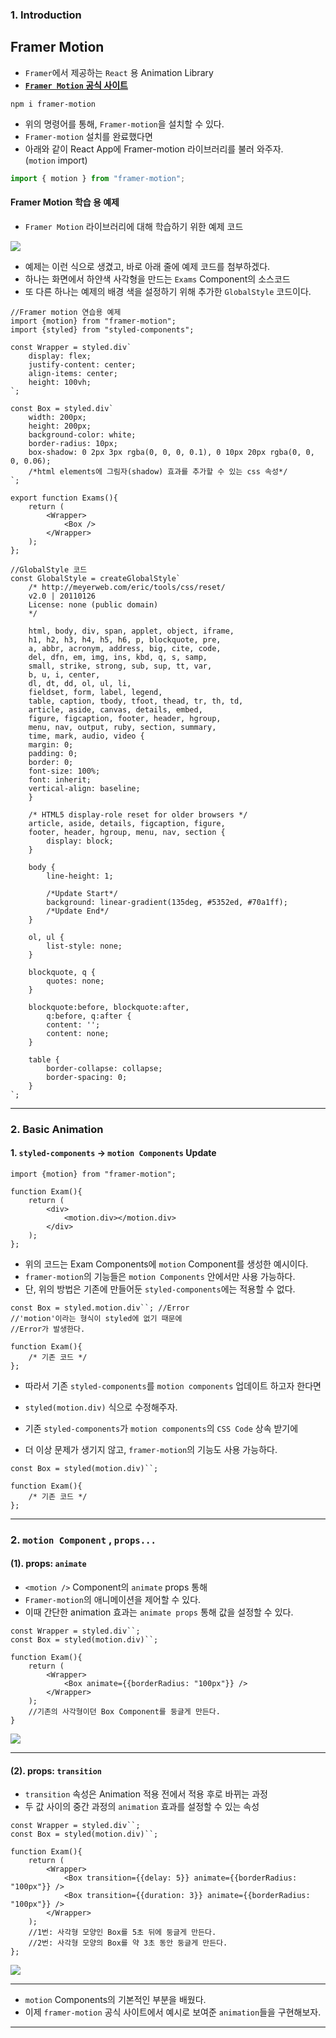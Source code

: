 ### 1. Introduction

## Framer Motion

- `Framer`에서 제공하는 `React` 용 Animation Library
- **[`Framer Motion` 공식 사이트](https://motion.dev/)**

``` shell
npm i framer-motion
```

- 위의 명령어를 통해, `Framer-motion`을 설치할 수 있다.
- `Framer-motion` 설치를 완료했다면
- 아래와 같이 React App에 Framer-motion 라이브러리를 불러 와주자. <br/>
	(`motion` import)

``` ts
import { motion } from "framer-motion";
```

#### Framer Motion 학습 용 예제

- `Framer Motion` 라이브러리에 대해 학습하기 위한 예제 코드

<img src="imgs/intro_exam01.png"/>

- 예제는 이런 식으로 생겼고, 바로 아래 줄에 예제 코드를 첨부하겠다.
- 하나는 화면에서 하얀색 사각형을 만드는 `Exams` Component의 소스코드
- 또 다른 하나는 예제의 배경 색을 설정하기 위해 추가한 `GlobalStyle` 코드이다.


``` tsx
//Framer motion 연습용 예제
import {motion} from "framer-motion";
import {styled} from "styled-components";

const Wrapper = styled.div`
	display: flex;
	justify-content: center;
	align-items: center;
	height: 100vh;
`;

const Box = styled.div`
	width: 200px;
	height: 200px;
	background-color: white;
	border-radius: 10px;
	box-shadow: 0 2px 3px rgba(0, 0, 0, 0.1), 0 10px 20px rgba(0, 0, 0, 0.06);
	/*html elements에 그림자(shadow) 효과를 추가할 수 있는 css 속성*/
`;

export function Exams(){
	return (
		<Wrapper>
			<Box />
		</Wrapper>
	);
};
```

``` tsx
//GlobalStyle 코드
const GlobalStyle = createGlobalStyle`
	/* http://meyerweb.com/eric/tools/css/reset/
	v2.0 | 20110126
	License: none (public domain)
	*/
	
	html, body, div, span, applet, object, iframe,
	h1, h2, h3, h4, h5, h6, p, blockquote, pre,
	a, abbr, acronym, address, big, cite, code,
	del, dfn, em, img, ins, kbd, q, s, samp,
	small, strike, strong, sub, sup, tt, var,
	b, u, i, center,
	dl, dt, dd, ol, ul, li,
	fieldset, form, label, legend,
	table, caption, tbody, tfoot, thead, tr, th, td,
	article, aside, canvas, details, embed,
	figure, figcaption, footer, header, hgroup,
	menu, nav, output, ruby, section, summary,
	time, mark, audio, video {
	margin: 0;
	padding: 0;
	border: 0;
	font-size: 100%;
	font: inherit;
	vertical-align: baseline;
	}
	
	/* HTML5 display-role reset for older browsers */
	article, aside, details, figcaption, figure,
	footer, header, hgroup, menu, nav, section {
		display: block;
	}
	
	body {
		line-height: 1;
		
		/*Update Start*/
		background: linear-gradient(135deg, #5352ed, #70a1ff);
		/*Update End*/
	}
	
	ol, ul {
		list-style: none;
	}
	
	blockquote, q {
		quotes: none;
	}
	
	blockquote:before, blockquote:after,
		q:before, q:after {
		content: '';
		content: none;
	}
	
	table {
		border-collapse: collapse;
		border-spacing: 0;
	}
`;
```

---

### 2. Basic Animation

#### 1. `styled-components` → `motion Components` Update

``` tsx
import {motion} from "framer-motion";

function Exam(){
	return (
		<div>
			<motion.div></motion.div>
		</div>
	);
};
```

- 위의 코드는 Exam Components에 `motion` Component를 생성한 예시이다.
- `framer-motion`의 기능들은 `motion Components` 안에서만 사용 가능하다.
- 단, 위의 방법은 기존에 만들어둔 `styled-components`에는 적용할 수 없다.

``` tsx
const Box = styled.motion.div``; //Error
//'motion'이라는 형식이 styled에 없기 때문에
//Error가 발생한다.

function Exam(){
	/* 기존 코드 */
};
```

- 따라서 기존 `styled-components`를 `motion components` 업데이트 하고자 한다면
- `styled(motion.div)` 식으로 수정해주자.

- 기존 `styled-components`가 `motion components`의 `CSS Code` 상속 받기에
- 더 이상 문제가 생기지 않고, `framer-motion`의 기능도 사용 가능하다.

``` tsx
const Box = styled(motion.div)``;

function Exam(){
	/* 기존 코드 */
};
```

---

### 2. `motion Component` , `props...`

#### (1). props: `animate`

- `<motion />` Component의 `animate` props 통해
- `Framer-motion`의 애니메이션을 제어할 수 있다.
- 이때 간단한 animation 효과는 `animate props` 통해 값을 설정할 수 있다.

``` tsx
const Wrapper = styled.div``;
const Box = styled(motion.div)``;

function Exam(){
	return (
		<Wrapper>
			<Box animate={{borderRadius: "100px"}} />
		</Wrapper>
	);
	//기존의 사각형이던 Box Component를 둥글게 만든다.
}
```

<img src="imgs/animate_props.png"/>

---

#### (2). props: `transition`

- `transition` 속성은 Animation 적용 전에서 적용 후로 바뀌는 과정
- 두 값 사이의 중간 과정의 `animation` 효과를 설정할 수 있는 속성

``` tsx
const Wrapper = styled.div``;
const Box = styled(motion.div)``;

function Exam(){
	return (
		<Wrapper>
			<Box transition={{delay: 5}} animate={{borderRadius: "100px"}} />
			<Box transition={{duration: 3}} animate={{borderRadius: "100px"}} />
		</Wrapper>
	);
	//1번: 사각형 모양인 Box를 5초 뒤에 둥글게 만든다.
	//2번: 사각형 모양의 Box를 약 3초 동안 둥글게 만든다.
};
```

<img src="imgs/transition_props.png"/>

---

- `motion` Components의 기본적인 부분을 배웠다.
- 이제 `framer-motion` 공식 사이트에서 예시로 보여준 `animation`들을 구현해보자.

---


